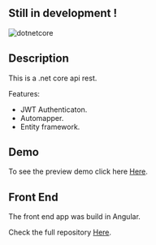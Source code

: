 ## Still in development !

![dotnetcore](https://miro.medium.com/max/750/1*zc1BKfAHkpvrZlHPbUvuYA.png)

## Description
This is a .net core api rest.

Features:

- JWT Authenticaton.
- Automapper.
- Entity framework.


## Demo
To see the preview demo click here [Here](http://128.199.43.48/playapp_webapp/login).


## Front End
The front end app was build in Angular.

Check the full repository [Here](https://github.com/ottobonilla95/Angular-App).

